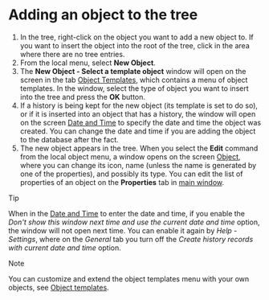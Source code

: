 # Adding an object to the tree
     
1. In the tree, right-click on the object you want to add a new object to. If you want to insert the object into the root of the tree, click in the area where there are no tree entries.
2. From the local menu, select **New Object**.
3. The **New Object - Select a template object** window will open on the screen in the tab [Object Templates](../../list-of-windows/alvao-asset-management-console/edit/new-object/object-template), which contains a menu of object templates. In the window, select the type of object you want to insert into the tree and press the **OK** button.
4. If a history is being kept for the new object (its template is set to do so), or if it is inserted into an object that has a history, the window will open on the screen [Date and Time](../../list-of-windows/alvao-asset-management-console/date-time) to specify the date and time the object was created. You can change the date and time if you are adding the object to the database after the fact.
5. The new object appears in the tree. When you select the **Edit** command from the local object menu, a window opens on the screen [Object](../../list-of-windows/alvao-asset-management-console/edit/object/general), where you can change its icon, name (unless the name is generated by one of the properties), and possibly its type. You can edit the list of properties of an object on the **Properties** tab in [main window](../../list-of-windows/alvao-asset-management-console).

> [!TIP]
> When in the [Date and Time](../../list-of-windows/alvao-asset-management-console/date-time) to enter the date and time, if you enable the *Don't show this window next time and use the current date and time* option, the window will not open next time. You can enable it again by *Help - Settings*, where on the *General* tab you turn off the *Create history records with current date and time* option.

> [!NOTE]
> You can customize and extend the object templates menu with your own objects, see [Object templates](../implementation/object-templates).
